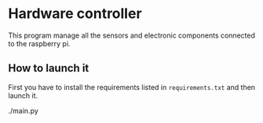 # Hardware controller
This program manage all the sensors and electronic components connected to the raspberry pi.

## How to launch it
First you have to install the requirements listed in `requirements.txt` and then launch it.

  ./main.py
